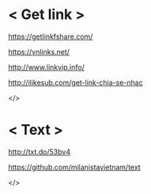 # < Get link >

https://getlinkfshare.com/

https://vnlinks.net/

http://www.linkvip.info/

http://ilikesub.com/get-link-chia-se-nhac

</>

# < Text >

http://txt.do/53bv4

https://github.com/milanistavietnam/text

</>
